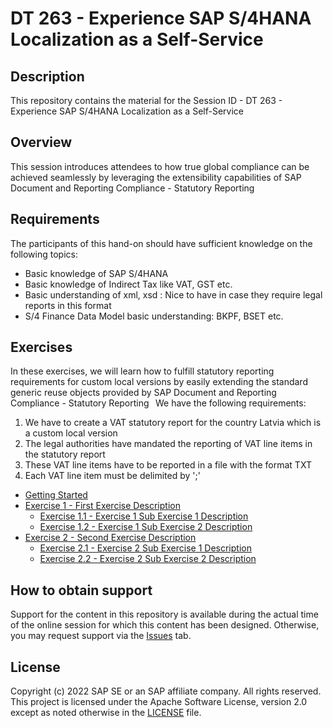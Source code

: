 # DT 263 - Experience SAP S/4HANA Localization as a Self-Service 

## Description

This repository contains the material for the Session ID - DT 263 - Experience SAP S/4HANA Localization as a Self-Service 

## Overview

This session introduces attendees to how true global compliance can be achieved seamlessly by leveraging the extensibility capabilities of SAP Document and Reporting Compliance - Statutory Reporting 

## Requirements

The participants of this hand-on should have sufficient knowledge on the following topics: 
- Basic knowledge of SAP S/4HANA 
- Basic knowledge of Indirect Tax like VAT, GST etc. 
- Basic understanding of xml, xsd : Nice to have in case they require legal reports in this format 
- S/4 Finance Data Model basic understanding: BKPF, BSET etc. 

## Exercises

In these exercises, we will learn how to fulfill statutory reporting requirements for custom local versions by easily extending the standard generic reuse objects provided by SAP Document and Reporting Compliance - Statutory Reporting   We have the following requirements:  

1. We have to create a VAT statutory report for the country Latvia which is a custom local version
2. The legal authorities have mandated the reporting of VAT line items in the statutory report
3. These VAT line items have to be reported in a file with the format TXT
4. Each VAT line item must be delimited by ';'

- [Getting Started](exercises/ex0/)
- [Exercise 1 - First Exercise Description](exercises/ex1/)
    - [Exercise 1.1 - Exercise 1 Sub Exercise 1 Description](exercises/ex1#exercise-11-sub-exercise-1-description)
    - [Exercise 1.2 - Exercise 1 Sub Exercise 2 Description](exercises/ex1#exercise-12-sub-exercise-2-description)
- [Exercise 2 - Second Exercise Description](exercises/ex2/)
    - [Exercise 2.1 - Exercise 2 Sub Exercise 1 Description](exercises/ex2#exercise-21-sub-exercise-1-description)
    - [Exercise 2.2 - Exercise 2 Sub Exercise 2 Description](exercises/ex2#exercise-22-sub-exercise-2-description)

## How to obtain support

Support for the content in this repository is available during the actual time of the online session for which this content has been designed. Otherwise, you may request support via the [Issues](../../issues) tab.

## License
Copyright (c) 2022 SAP SE or an SAP affiliate company. All rights reserved. This project is licensed under the Apache Software License, version 2.0 except as noted otherwise in the [LICENSE](LICENSES/Apache-2.0.txt) file.
